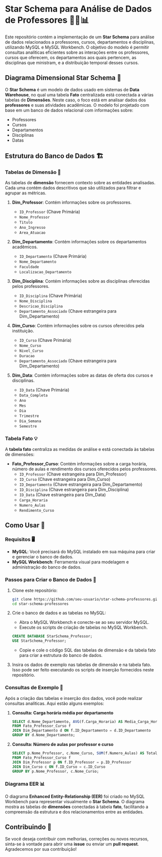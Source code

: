 # Star Schema para Análise de Dados de Professores 🧑‍🏫📊

Este repositório contém a implementação de um **Star Schema** para análise de dados relacionados a professores, cursos, departamentos e disciplinas, utilizando MySQL e MySQL Workbench. O objetivo do modelo é permitir consultas analíticas eficientes sobre as interações entre os professores, cursos que oferecem, os departamentos aos quais pertencem, as disciplinas que ministram, e a distribuição temporal desses cursos.

## Diagrama Dimensional Star Schema 📐

O **Star Schema** é um modelo de dados usado em sistemas de **Data Warehouse**, no qual uma tabela **Fato** centralizada está conectada a várias tabelas de **Dimensões**. Neste caso, o foco está em analisar dados dos **professores** e suas atividades acadêmicas. O modelo foi projetado com base em um banco de dados relacional com informações sobre:

- Professores
- Cursos
- Departamentos
- Disciplinas
- Datas

## Estrutura do Banco de Dados 🏗️

### Tabelas de Dimensão 📑

As tabelas de **dimensão** fornecem contexto sobre as entidades analisadas. Cada uma contém dados descritivos que são utilizados para filtrar e agrupar as métricas.

1. **Dim_Professor**: Contém informações sobre os professores.
   - `ID_Professor` (Chave Primária)
   - `Nome_Professor`
   - `Titulo`
   - `Ano_Ingresso`
   - `Area_Atuacao`

2. **Dim_Departamento**: Contém informações sobre os departamentos acadêmicos.
   - `ID_Departamento` (Chave Primária)
   - `Nome_Departamento`
   - `Faculdade`
   - `Localizacao_Departamento`

3. **Dim_Disciplina**: Contém informações sobre as disciplinas oferecidas pelos professores.
   - `ID_Disciplina` (Chave Primária)
   - `Nome_Disciplina`
   - `Descricao_Disciplina`
   - `Departamento_Associado` (Chave estrangeira para Dim_Departamento)

4. **Dim_Curso**: Contém informações sobre os cursos oferecidos pela instituição.
   - `ID_Curso` (Chave Primária)
   - `Nome_Curso`
   - `Nivel_Curso`
   - `Duracao`
   - `Departamento_Associado` (Chave estrangeira para Dim_Departamento)

5. **Dim_Data**: Contém informações sobre as datas de oferta dos cursos e disciplinas.
   - `ID_Data` (Chave Primária)
   - `Data_Completa`
   - `Ano`
   - `Mes`
   - `Dia`
   - `Trimestre`
   - `Dia_Semana`
   - `Semestre`

### Tabela Fato 💡

A **tabela fato** centraliza as medidas de análise e está conectada às tabelas de dimensões:

- **Fato_Professor_Curso**: Contém informações sobre a carga horária, número de aulas e rendimento dos cursos oferecidos pelos professores.
  - `ID_Professor` (Chave estrangeira para Dim_Professor)
  - `ID_Curso` (Chave estrangeira para Dim_Curso)
  - `ID_Departamento` (Chave estrangeira para Dim_Departamento)
  - `ID_Disciplina` (Chave estrangeira para Dim_Disciplina)
  - `ID_Data` (Chave estrangeira para Dim_Data)
  - `Carga_Horaria`
  - `Numero_Aulas`
  - `Rendimento_Curso`

## Como Usar 🚀

### Requisitos 🖥️

- **MySQL**: Você precisará do MySQL instalado em sua máquina para criar e gerenciar o banco de dados.
- **MySQL Workbench**: Ferramenta visual para modelagem e administração do banco de dados.

### Passos para Criar o Banco de Dados 🏁

1. Clone este repositório:
    ```bash
    git clone https://github.com/seu-usuario/star-schema-professores.git
    cd star-schema-professores
    ```

2. Crie o banco de dados e as tabelas no MySQL:
    - Abra o MySQL Workbench e conecte-se ao seu servidor MySQL.
    - Execute os scripts de criação de tabelas no MySQL Workbench.

    ```sql
    CREATE DATABASE StarSchema_Professor;
    USE StarSchema_Professor;
    ```

    - Copie e cole o código SQL das tabelas de dimensão e da tabela fato para criar a estrutura do banco de dados.

3. Insira os dados de exemplo nas tabelas de dimensão e na tabela fato. Isso pode ser feito executando os scripts de inserção fornecidos neste repositório.

### Consultas de Exemplo 💬

Após a criação das tabelas e inserção dos dados, você pode realizar consultas analíticas. Aqui estão alguns exemplos:

1. **Consulta: Carga horária média por departamento**

    ```sql
    SELECT d.Nome_Departamento, AVG(f.Carga_Horaria) AS Media_Carga_Horaria
    FROM Fato_Professor_Curso f
    JOIN Dim_Departamento d ON f.ID_Departamento = d.ID_Departamento
    GROUP BY d.Nome_Departamento;
    ```

2. **Consulta: Número de aulas por professor e curso**

    ```sql
    SELECT p.Nome_Professor, c.Nome_Curso, SUM(f.Numero_Aulas) AS Total_Aulas
    FROM Fato_Professor_Curso f
    JOIN Dim_Professor p ON f.ID_Professor = p.ID_Professor
    JOIN Dim_Curso c ON f.ID_Curso = c.ID_Curso
    GROUP BY p.Nome_Professor, c.Nome_Curso;
    ```

### Diagrama EER 📊

O diagrama **Enhanced Entity-Relationship (EER)** foi criado no MySQL Workbench para representar visualmente o **Star Schema**. O diagrama mostra as tabelas de **dimensões** conectadas à tabela **fato**, facilitando a compreensão da estrutura e dos relacionamentos entre as entidades.

## Contribuindo 🤝

Se você deseja contribuir com melhorias, correções ou novos recursos, sinta-se à vontade para abrir uma **issue** ou enviar um **pull request**. Agradecemos por sua contribuição!
